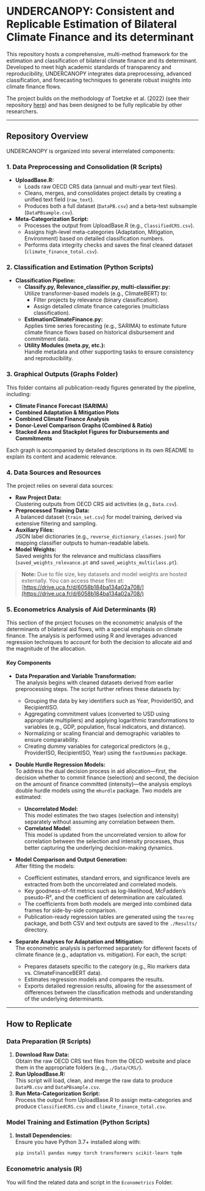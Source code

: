 # UNDERCANOPY: Consistent and Replicable Estimation of Bilateral Climate Finance and its determinant

This repository hosts a comprehensive, multi-method framework for the estimation and classification of bilateral climate finance and its determinant. Developed to meet high academic standards of transparency and reproducibility, UNDERCANOPY integrates data preprocessing, advanced classification, and forecasting techniques to generate robust insights into climate finance flows.

The project builds on the methodology of Toetzke et al. (2022) (see their repository [here](https://github.com/MalteToetzke/consistent-and-replicable-estimation-of-bilateral-climate-finance/tree/main)) and has been designed to be fully replicable by other researchers.

---

## Repository Overview

UNDERCANOPY is organized into several interrelated components:

### 1. Data Preprocessing and Consolidation (R Scripts)
- **UploadBase.R:**  
  - Loads raw OECD CRS data (annual and multi-year text files).
  - Cleans, merges, and consolidates project details by creating a unified text field (`raw_text`).
  - Produces both a full dataset (`DataPB.csv`) and a beta-test subsample (`DataPBsample.csv`).
- **Meta-Categorization Script:**  
  - Processes the output from UploadBase.R (e.g., `ClassifiedCRS.csv`).
  - Assigns high-level meta-categories (Adaptation, Mitigation, Environment) based on detailed classification numbers.
  - Performs data integrity checks and saves the final cleaned dataset (`climate_finance_total.csv`).

### 2. Classification and Estimation (Python Scripts)
- **Classification Pipeline:**  
  - **Classify.py, Relevance_classifier.py, multi-classifier.py:**  
    Utilize transformer-based models (e.g., ClimateBERT) to:
      - Filter projects by relevance (binary classification).
      - Assign detailed climate finance categories (multiclass classification).
  - **EstimationClimateFinance.py:**  
    Applies time series forecasting (e.g., SARIMA) to estimate future climate finance flows based on historical disbursement and commitment data.
  - **Utility Modules (meta.py, etc.):**  
    Handle metadata and other supporting tasks to ensure consistency and reproducibility.

### 3. Graphical Outputs (Graphs Folder)
This folder contains all publication-ready figures generated by the pipeline, including:
- **Climate Finance Forecast (SARIMA)**
- **Combined Adaptation & Mitigation Plots**
- **Combined Climate Finance Analysis**
- **Donor-Level Comparison Graphs (Combined & Ratio)**
- **Stacked Area and Stackplot Figures for Disbursements and Commitments**

Each graph is accompanied by detailed descriptions in its own README to explain its content and academic relevance.

### 4. Data Sources and Resources
The project relies on several data sources:
- **Raw Project Data:**  
  Clustering outputs from OECD CRS aid activities (e.g., `Data.csv`).
- **Preprocessed Training Data:**  
  A balanced dataset (`train_set.csv`) for model training, derived via extensive filtering and sampling.
- **Auxiliary Files:**  
  JSON label dictionaries (e.g., `reverse_dictionary_classes.json`) for mapping classifier outputs to human-readable labels.
- **Model Weights:**  
  Saved weights for the relevance and multiclass classifiers (`saved_weights_relevance.pt` and `saved_weights_multiclass.pt`).

> **Note:** Due to file size, key datasets and model weights are hosted externally. You can access these files at:  
> [https://drive.uca.fr/d/6058b184ba134a02a708/](https://drive.uca.fr/d/6058b184ba134a02a708/)

### 5. Econometrics Analysis of Aid Determinants (R)

This section of the project focuses on the econometric analysis of the determinants of bilateral aid flows, with a special emphasis on climate finance. The analysis is performed using R and leverages advanced regression techniques to account for both the decision to allocate aid and the magnitude of the allocation.

#### Key Components

- **Data Preparation and Variable Transformation:**  
  The analysis begins with cleaned datasets derived from earlier preprocessing steps. The script further refines these datasets by:
  - Grouping the data by key identifiers such as Year, ProviderISO, and RecipientISO.
  - Aggregating commitment values (converted to USD using appropriate multipliers) and applying logarithmic transformations to variables (e.g., GDP, population, fiscal indicators, and distance).
  - Normalizing or scaling financial and demographic variables to ensure comparability.
  - Creating dummy variables for categorical predictors (e.g., ProviderISO, RecipientISO, Year) using the `fastDummies` package.

- **Double Hurdle Regression Models:**  
  To address the dual decision process in aid allocation—first, the decision whether to commit finance (selection) and second, the decision on the amount of finance committed (intensity)—the analysis employs double hurdle models using the `mhurdle` package. Two models are estimated:
  - **Uncorrelated Model:**  
    This model estimates the two stages (selection and intensity) separately without assuming any correlation between them.
  - **Correlated Model:**  
    This model is updated from the uncorrelated version to allow for correlation between the selection and intensity processes, thus better capturing the underlying decision-making dynamics.

- **Model Comparison and Output Generation:**  
  After fitting the models:
  - Coefficient estimates, standard errors, and significance levels are extracted from both the uncorrelated and correlated models.
  - Key goodness-of-fit metrics such as log-likelihood, McFadden’s pseudo-R², and the coefficient of determination are calculated.
  - The coefficients from both models are merged into combined data frames for side-by-side comparison.
  - Publication-ready regression tables are generated using the `texreg` package, and both CSV and text outputs are saved to the `./Results/` directory.

- **Separate Analyses for Adaptation and Mitigation:**  
  The econometric analysis is performed separately for different facets of climate finance (e.g., adaptation vs. mitigation). For each, the script:
  - Prepares datasets specific to the category (e.g., Rio markers data vs. ClimateFinanceBERT data).
  - Estimates regression models and compares the results.
  - Exports detailed regression results, allowing for the assessment of differences between the classification methods and understanding of the underlying determinants.
---

## How to Replicate

### Data Preparation (R Scripts)
1. **Download Raw Data:**  
   Obtain the raw OECD CRS text files from the OECD website and place them in the appropriate folders (e.g., `./Data/CRS/`).
2. **Run UploadBase.R:**  
   This script will load, clean, and merge the raw data to produce `DataPB.csv` and `DataPBsample.csv`.
3. **Run Meta-Categorization Script:**  
   Process the output from UploadBase.R to assign meta-categories and produce `ClassifiedCRS.csv` and `climate_finance_total.csv`.

### Model Training and Estimation (Python Scripts)
1. **Install Dependencies:**  
   Ensure you have Python 3.7+ installed along with:
   ```bash
   pip install pandas numpy torch transformers scikit-learn tqdm

### Econometric analysis (R) 

You will find the related data and script in the `Econometrics` Folder.

